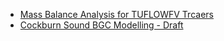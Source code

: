 - [Mass Balance Analysis for TUFLOWFV Trcaers](https://glgunaratne.github.io/tuflowfv_tracer_mass/)
- [Cockburn Sound BGC Modelling - Draft](https://glgunaratne.github.io/bookdown_CS001/)


